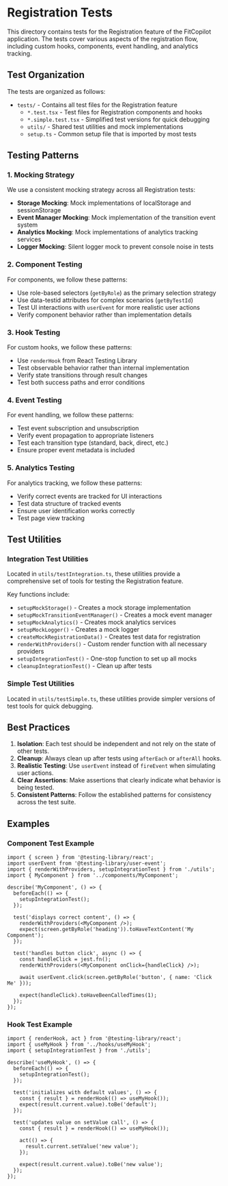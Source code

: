 # Registration Tests

This directory contains tests for the Registration feature of the FitCopilot application. The tests cover various aspects of the registration flow, including custom hooks, components, event handling, and analytics tracking.

## Test Organization

The tests are organized as follows:

- `tests/` - Contains all test files for the Registration feature
  - `*.test.tsx` - Test files for Registration components and hooks
  - `*.simple.test.tsx` - Simplified test versions for quick debugging
  - `utils/` - Shared test utilities and mock implementations
  - `setup.ts` - Common setup file that is imported by most tests

## Testing Patterns

### 1. Mocking Strategy

We use a consistent mocking strategy across all Registration tests:

- **Storage Mocking**: Mock implementations of localStorage and sessionStorage
- **Event Manager Mocking**: Mock implementation of the transition event system
- **Analytics Mocking**: Mock implementations of analytics tracking services
- **Logger Mocking**: Silent logger mock to prevent console noise in tests

### 2. Component Testing

For components, we follow these patterns:

- Use role-based selectors (`getByRole`) as the primary selection strategy
- Use data-testid attributes for complex scenarios (`getByTestId`)
- Test UI interactions with `userEvent` for more realistic user actions
- Verify component behavior rather than implementation details

### 3. Hook Testing

For custom hooks, we follow these patterns:

- Use `renderHook` from React Testing Library
- Test observable behavior rather than internal implementation
- Verify state transitions through result changes
- Test both success paths and error conditions

### 4. Event Testing

For event handling, we follow these patterns:

- Test event subscription and unsubscription
- Verify event propagation to appropriate listeners
- Test each transition type (standard, back, direct, etc.)
- Ensure proper event metadata is included

### 5. Analytics Testing

For analytics tracking, we follow these patterns:

- Verify correct events are tracked for UI interactions
- Test data structure of tracked events
- Ensure user identification works correctly
- Test page view tracking

## Test Utilities

### Integration Test Utilities

Located in `utils/testIntegration.ts`, these utilities provide a comprehensive set of tools for testing the Registration feature.

Key functions include:

- `setupMockStorage()` - Creates a mock storage implementation
- `setupMockTransitionEventManager()` - Creates a mock event manager
- `setupMockAnalytics()` - Creates mock analytics services
- `setupMockLogger()` - Creates a mock logger
- `createMockRegistrationData()` - Creates test data for registration
- `renderWithProviders()` - Custom render function with all necessary providers
- `setupIntegrationTest()` - One-stop function to set up all mocks
- `cleanupIntegrationTest()` - Clean up after tests

### Simple Test Utilities

Located in `utils/testSimple.ts`, these utilities provide simpler versions of test tools for quick debugging.

## Best Practices

1. **Isolation**: Each test should be independent and not rely on the state of other tests.
2. **Cleanup**: Always clean up after tests using `afterEach` or `afterAll` hooks.
3. **Realistic Testing**: Use `userEvent` instead of `fireEvent` when simulating user actions.
4. **Clear Assertions**: Make assertions that clearly indicate what behavior is being tested.
5. **Consistent Patterns**: Follow the established patterns for consistency across the test suite.

## Examples

### Component Test Example

```tsx
import { screen } from '@testing-library/react';
import userEvent from '@testing-library/user-event';
import { renderWithProviders, setupIntegrationTest } from './utils';
import { MyComponent } from '../components/MyComponent';

describe('MyComponent', () => {
  beforeEach(() => {
    setupIntegrationTest();
  });

  test('displays correct content', () => {
    renderWithProviders(<MyComponent />);
    expect(screen.getByRole('heading')).toHaveTextContent('My Component');
  });

  test('handles button click', async () => {
    const handleClick = jest.fn();
    renderWithProviders(<MyComponent onClick={handleClick} />);
    
    await userEvent.click(screen.getByRole('button', { name: 'Click Me' }));
    
    expect(handleClick).toHaveBeenCalledTimes(1);
  });
});
```

### Hook Test Example

```tsx
import { renderHook, act } from '@testing-library/react';
import { useMyHook } from '../hooks/useMyHook';
import { setupIntegrationTest } from './utils';

describe('useMyHook', () => {
  beforeEach(() => {
    setupIntegrationTest();
  });

  test('initializes with default values', () => {
    const { result } = renderHook(() => useMyHook());
    expect(result.current.value).toBe('default');
  });

  test('updates value on setValue call', () => {
    const { result } = renderHook(() => useMyHook());
    
    act(() => {
      result.current.setValue('new value');
    });
    
    expect(result.current.value).toBe('new value');
  });
}); 